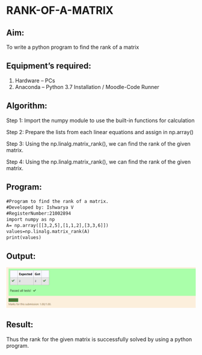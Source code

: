 # RANK-OF-A-MATRIX
## Aim:
To write a python program to find the rank of a matrix
## Equipment’s required:
1. 	Hardware – PCs
2. 	Anaconda – Python 3.7 Installation / Moodle-Code Runner
## Algorithm:
Step 1:
Import the numpy module to use the built-in functions for calculation

Step 2:
Prepare the lists from each linear equations and assign in np.array()

Step 3:
Using the np.linalg.matrix_rank(), we can find the rank of the given matrix.

Step 4:
Using the np.linalg.matrix_rank(), we can find the rank of the given matrix.
## Program:
```
#Program to find the rank of a matrix.
#Developed by: Ishwarya V
#RegisterNumber:21002894
import numpy as np
A= np.array([[3,2,5],[1,1,2],[3,3,6]])
values=np.linalg.matrix_rank(A)
print(values)
```
## Output:
![GitHub Logo](rank.png)

## Result:
Thus the rank for the given matrix is successfully solved by  using a python program.

